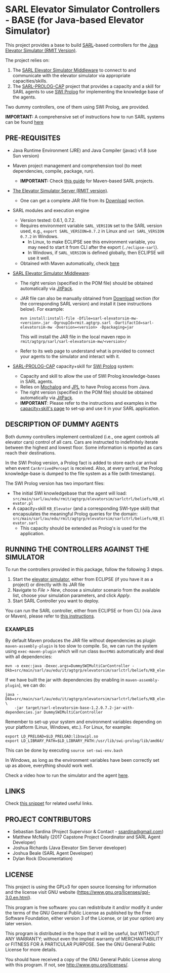 # SARL Elevator Simulator Controllers - BASE (for Java-based Elevator Simulator) #

This project provides a base to build [SARL](http://www.sarl.io/)-based controllers for the [Java Elevator Simulator (RMIT Version)](https://bitbucket.org/ssardina-research/elevator-sim).

The project relies on:

1. The [SARL Elevator Simulator Middleware](https://bitbucket.org/ssardina-research/sarl-elevatorsim-mw) to connect to and communicate with the elevator simulator via appropriate capacities/skills.
2. The [SARL-PROLOG-CAP](https://bitbucket.org/ssardina-research/sarl-prolog-cap) project that provides a capacity and a skill for SARL agents to use [SWI Prolog](http://www.swi-prolog.org/) for implementing the knowledge base of the agents. 

Two dummy controllers, one of them using SWI Prolog, are provided.

**IMPORTANT:** A comprehensive set of instructions how to run SARL systems can be found [here](https://bitbucket.org/snippets/ssardina/6eybMg/sarl-application-general-information-setup)


## PRE-REQUISITES

* Java Runtime Environment (JRE) and Java Compiler (javac) v1.8 (use Sun version)
* Maven project management and comprehension tool (to meet dependencies, compile, package, run).
	* **IMPORTANT:** Check [this guide](https://bitbucket.org/snippets/ssardina/6eybMg/) for Maven-based SARL projects.
* [The Elevator Simulator Server (RMIT version)](https://bitbucket.org/ssardina-research/elevator-sim).
	* One can get a complete JAR file from its [Download](https://bitbucket.org/ssardina-research/elevator-sim/downloads/) section.
* SARL modules and execution engine
	* Version tested: 0.6.1, 0.7.2.
	* Requires environment variable `SARL_VERSION` set to the SARL version used, e.g., `export SARL_VERSION=0.7.2` in Linux and `set SARL_VERSION 0.7.2` in Windows.
		* In Linux, to make ECLIPSE see this environment variable, you may need to start it from CLI after the export (`./eclipse-sarl`). 
		* In Windows, if `SARL_VERSION` is defined globally, then ECLIPSE will use it well.
	* Obtained with Maven automatically, check [here](http://mvnrepository.com/artifact/io.sarl.maven) 
* [SARL Elevator Simulator Middleware](https://bitbucket.org/ssardina-research/sarl-elevatorsim-mw):
	* The right version (specified in the POM file) should be obtained automatically via [JitPack](https://jitpack.io/#org.bitbucket.ssardina-research/sarl-elevatorsim-mw).
	* JAR file can also be manually obtained from [Download](https://bitbucket.org/ssardina-research/sarl-elevatorsim-mw/downloads/) section (for the corresponding SARL version) and install it (see instructions below). For example:

		```
		mvn install:install-file -Dfile=sarl-elevatorsim-mw-<version>.jar -DgroupId=rmit.agtgrp.sarl -DartifactId=sarl-elevatorsim-mw -Dversion=<version> -Dpackaging=jar
		```

		This will install the JAR file in the local maven repo in `rmit/agtgrp/sarl/sarl-elevatorsim-mw/<version>/` 
	* Refer to its web page to understand what is provided to connect your agents to the simulator and interact with it.
	
* [SARL-PROLOG-CAP](https://bitbucket.org/ssardina-research/sarl-prolog-cap) capacity+skill for [SWI Prolog](http://www.swi-prolog.org/) system:
	* Capacity and skill to allow the use of SWI Prolog knowledge-bases in SARL agents.
	* Relies on [Mochalog](https://github.com/ssardina/mochalog) and [JPL](https://jpl7.org/) to have Prolog access from Java.
	* The right version (specified in the POM file) should be obtained automatically via [JitPack](https://jitpack.io/#org.bitbucket.ssardina-research/sarl-prolog-cap).
	* **IMPORTANT**: Please refer to the instructions and examples in the [capacity+skill's page](https://bitbucket.org/ssardina-research/sarl-prolog-cap) to set-up and use it in your SARL application.


## DESCRIPTION OF DUMMY AGENTS

Both dummy controllers implement centralized (i.e., one agent controls all elevator cars) control of all cars. Cars are instructed to indefinitely iterate between the highest and lowest floor. 
Some information is reported as cars reach their destinations. 

In the SWI Prolog version, a Prolog fact is added to store each car arrival when event `CarArrivedPercept` is received. 
Also, at every arrival, the Prolog knowledge-base is dumped to the file system as a file (with timestamp).

The SWI Prolog version has two important files:

* The initial SWI knowledgebase that the agent will load: `src/main/sarl/au/edu/rmit/agtgrp/elevatorsim/sarlctrl/beliefs/KB_elevator.pl`
* A capacity+skill `KB_Elevator` (and a corresponding SWI-type skill) that encapsulates the meaningful Prolog queries for the domain: `src/main/sarl/au/edu/rmit/agtgrp/elevatorsim/sarlctrl/beliefs/KB_Elevator.sarl`
	* This capacity should be extended as Prolog's is used for the application. 


## RUNNING THE CONTROLLERS AGAINST THE SIMULATOR

To run the controllers provided in this package, follow the following 3 steps.

1. Start the [elevator simulator](https://bitbucket.org/ssardina-research/elevator-sim), either from ECLIPSE (if you have it as a project) or directly with its JAR file
2. Navigate to *File > New*, choose a simulator scenario from the available list, choose your simulation parameters, and click *Apply*.
3. Start SARL Controller you want to deploy.

You can run the SARL controller, either from ECLIPSE or from CLI (via Java or Maven), please refer to [this instructions](https://bitbucket.org/snippets/ssardina/6eybMg#markdown-header-4-running-the-sarl-application).


### EXAMPLES

By default Maven produces the JAR file without dependencies as plugin `maven-assembly-plugin` is too slow to compile. 
So, we can run the system using `exec-maven-plugin` which will run class `BootMAS` automatically and deal with all dependencies:

```
mvn -o exec:java -Dexec.args=DummySWIMultiCarController -Dkb=src/main/sarl/au/edu/it/agtgrp/elevatorsim/sarlctrl/beliefs/KB_elevator.pl
```

If we have built the jar with dependencies (by enabling in `maven-assembly-plugin`), we can do:

	java -Dkb=src/main/sarl/au/edu/it/agtgrp/elevatorsim/sarlctrl/beliefs/KB_elevator.pl \
		-jar target/sarl-elevatorsim-base-1.2.0.7.2-jar-with-dependencies.jar DummySWIMultiCarController
		

Remember to set-up your system and environment variables depending on your platform (Linux, Windows, etc.). 
For Linux, for example:


	export LD_PRELOAD=$LD_PRELOAD:libswipl.so
	export LD_LIBRARY_PATH=$LD_LIBRARY_PATH:/usr/lib/swi-prolog/lib/amd64/

This can be done by executing `source set-swi-env.bash`

In Windows, as long as the environment variables have been correctly set up as above, everything should work well.

Check a video how to run the simulator and the agent [here](https://www.youtube.com/watch?v=rl7YRjPi5pc).
		
		
## LINKS 

Check [this snippet](https://bitbucket.org/snippets/ssardina/6eybMg#markdown-header-1-software-prerequisites-and-links) for related useful links.
		


## PROJECT CONTRIBUTORS 

* Sebastian Sardina (Project Supervisor & Contact - ssardina@gmail.com)
* Matthew McNally (2017 Capstone Project Coordinator and SARL Agent Developer) 
* Joshua Richards (Java Elevator Sim Server developer)
* Joshua Beale (SARL Agent Developer)
* Dylan Rock (Documentation)


## LICENSE 

This project is using the GPLv3 for open source licensing for information and the license visit GNU website (https://www.gnu.org/licenses/gpl-3.0.en.html).

This program is free software: you can redistribute it and/or modify it under the terms of the GNU General Public License as published by the Free Software Foundation, either version 3 of the License, or (at your option) any later version.

This program is distributed in the hope that it will be useful, but WITHOUT ANY WARRANTY; without even the implied warranty of
MERCHANTABILITY or FITNESS FOR A PARTICULAR PURPOSE.  See the GNU General Public License for more details.

You should have received a copy of the GNU General Public License along with this program.  If not, see <http://www.gnu.org/licenses/>.